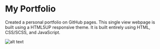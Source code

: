 # My Portfolio

Created a personal portfolio on GitHub pages. This single view webpage is built using a HTML5UP responsive theme.
It is built entirely using HTML, CSS/SCSS, and JavaScript.

![alt text](https://raw.githubusercontent.com/amitmaharana/amitmaharana.github.io/master/images/sample-portfolio.png)
